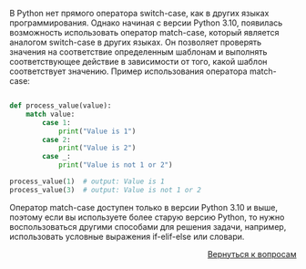 В Python нет прямого оператора switch-case, как в других языках программирования. Однако начиная с версии Python 3.10,
появилась возможность использовать оператор match-case, который является аналогом switch-case в других языках.
Он позволяет проверять значения на соответствие определенным шаблонам и выполнять соответствующее действие в
зависимости от того, какой шаблон соответствует значению. Пример использования оператора match-case:

```py

def process_value(value):
    match value:
        case 1:
            print("Value is 1")
        case 2:
            print("Value is 2")
        case _:
            print("Value is not 1 or 2")

process_value(1)  # output: Value is 1
process_value(3)  # output: Value is not 1 or 2
```

Оператор match-case доступен только в версии Python 3.10 и выше, поэтому если вы используете более старую версию
Python, то нужно воспользоваться другими способами для решения задачи, например, использовать условные выражения
if-elif-else или словари.

<div align="right">

[Вернуться к вопросам](../Вопросы.md)

</div>
